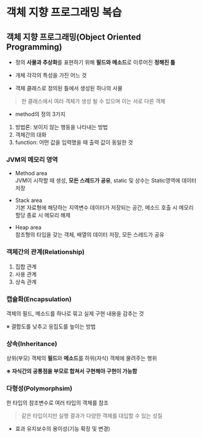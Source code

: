 객체 지향 프로그래밍 복습 
==========================
## 객체 지향 프로그래밍(Object Oriented Programming)
* 정의
**사물과 추상화**를 표현하기 위해 **필드와 메소드**로 이루어진 **정해진 틀**

* 개체
각각의 특성을 가진 어느 것

* 객체
클래스로 정의된 틀에서 생성된 하나의 사물
> 한 클래스에서 여러 객체가 생성 될 수 있으며 이는 서로 다른 객체

* method의 정의 3가지
1. 방법론: 보이지 않는 행동을 나타내는 방법
2. 객체간의 대화
3. function: 어떤 값을 입력했을 때 출력 값이 동일한 것

### JVM의 메모리 영역
* Method area  
JVM이 시작할 때 생성, **모든 스레드가 공유**, static 및 상수는 Static영역에 데이터 저장

* Stack area  
기본 자료형에 해당하는 지역변수 데이터가 저장되는 공간, 메소드 호출 시 메모리 할당 종료 시 메모리 해제

* Heap area  
참조형의 타입을 갖는 객체, 배열의 데이터 저장, 모든 스레드가 공유

### 객체간의 관계(Relationship)
1. 집합 관계
2. 사용 관계
3. 상속 관계

### 캡슐화(Encapsulation)
객체의 필드, 메소드를 하나로 묶고 실제 구현 내용을 감추는 것

※ 결합도를 낮추고 응집도를 높이는 방법

### 상속(Inheritance)
상위(부모) 객체의 **필드**와 **메소드**를 하위(자식) 객체에 물려주는 행위

**※ 자식간의 공통점을 부모로 합쳐서 구현해야 구현이 가능함**

### 다형성(Polymorphsim)
한 타입의 참조변수로 여러 타입의 객체를 참조
> 같은 타입이지만 실행 결과가 다양한 객체를 대입할 수 있는 성질

* 효과
유지보수의 용이성(기능 확장 및 변경)

